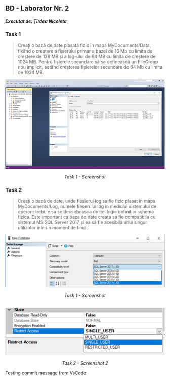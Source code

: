 ## BD - Laborator Nr. 2
##### Executat de: Țîrdea Nicoleta

### Task 1

> Creați o bază de date plasată fizic în mapa MyDocuments/Data, fixând o creștere a fișierului primar a bazei de 16 Mb cu limita de creștere de 128 MB și a log-ului de 64 MB cu limita de creștere de 1024 MB. Pentru fișierele secundare să se definească un FileGroup nou implicit, setând creșterea fișierelor secundare de 64 Mb cu limita de 1024 MB. 

![Task 1, Screenshot](images/task_1.jpg "Screenshot taks 1")
<center><i>Task 1 - Screenshot</i></center>

### Task 2

> Creați o bază de date, unde fiesierul log sa fie fizic plasat in mapa MyDocuments/Log, numele fieserului log in mediului sistemului de operare trebuie sa se deosebeasca de cel logic definit in schema fizica. Este important ca baza de date creata sa fie compatibila cu sistemul MS SQL Server 2017 și ea să fie acesibilă unui singur utilizator într-un moment de timp.

![Screenshot 1](images/task_2_iamge_1.jpg "Screenshot 1")
<center><i>Task 1 - Screenshot</i></center>

<br>

![Screenshot 1](images/scren1.jpg "Screenshot 1")
<center><i>Task 2 - Screenshot 2</i></center>

Testing commit message from VsCode